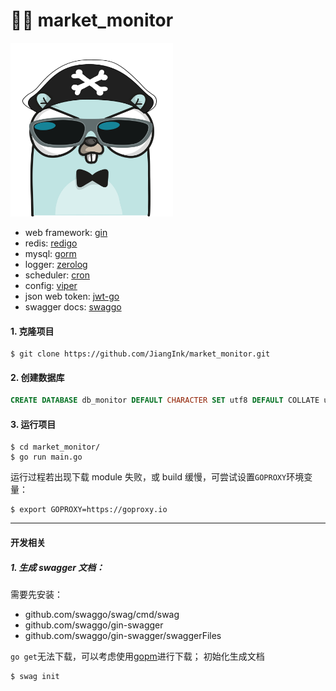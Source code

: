 # :guardsman: market_monitor

<img src="./public/gopher.png" alt="gopher" width="260" height="278"/>

* web framework: [gin](https://github.com/gin-gonic/gin)
* redis: [redigo](https://github.com/gomodule/redigo)
* mysql: [gorm](https://github.com/jinzhu/gorm)
* logger: [zerolog](https://github.com/rs/zerolog)
* scheduler: [cron](https://github.com/robfig/cron)
* config: [viper](https://github.com/spf13/viper)
* json web token: [jwt-go](https://github.com/dgrijalva/jwt-go)
* swagger docs: [swaggo](https://github.com/swaggo/gin-swagger)


#### 1. 克隆项目
``` shell
$ git clone https://github.com/JiangInk/market_monitor.git
```

#### 2. 创建数据库
``` sql
CREATE DATABASE db_monitor DEFAULT CHARACTER SET utf8 DEFAULT COLLATE utf8_general_ci;
```

#### 3. 运行项目
``` shell
$ cd market_monitor/
$ go run main.go
```
运行过程若出现下载 module 失败，或 build 缓慢，可尝试设置`GOPROXY`环境变量：
``` shell
$ export GOPROXY=https://goproxy.io
```


---

#### 开发相关
##### 1. 生成 swagger 文档：
需要先安装：
* github.com/swaggo/swag/cmd/swag
* github.com/swaggo/gin-swagger
* github.com/swaggo/gin-swagger/swaggerFiles

`go get`无法下载，可以考虑使用[gopm](https://gopm.io/)进行下载；
初始化生成文档
``` bash
$ swag init
```

